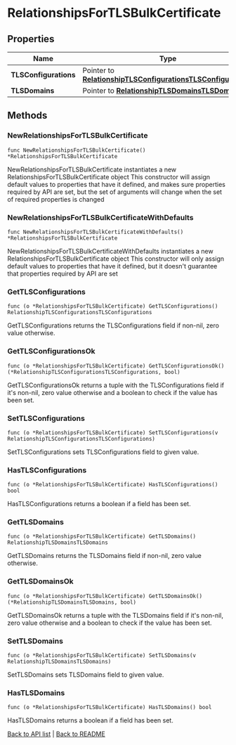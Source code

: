 # RelationshipsForTLSBulkCertificate

## Properties

Name | Type | Description | Notes
------------ | ------------- | ------------- | -------------
**TLSConfigurations** | Pointer to [**RelationshipTLSConfigurationsTLSConfigurations**](RelationshipTLSConfigurationsTLSConfigurations.md) |  | [optional] 
**TLSDomains** | Pointer to [**RelationshipTLSDomainsTLSDomains**](RelationshipTLSDomainsTLSDomains.md) |  | [optional] 

## Methods

### NewRelationshipsForTLSBulkCertificate

`func NewRelationshipsForTLSBulkCertificate() *RelationshipsForTLSBulkCertificate`

NewRelationshipsForTLSBulkCertificate instantiates a new RelationshipsForTLSBulkCertificate object
This constructor will assign default values to properties that have it defined,
and makes sure properties required by API are set, but the set of arguments
will change when the set of required properties is changed

### NewRelationshipsForTLSBulkCertificateWithDefaults

`func NewRelationshipsForTLSBulkCertificateWithDefaults() *RelationshipsForTLSBulkCertificate`

NewRelationshipsForTLSBulkCertificateWithDefaults instantiates a new RelationshipsForTLSBulkCertificate object
This constructor will only assign default values to properties that have it defined,
but it doesn't guarantee that properties required by API are set

### GetTLSConfigurations

`func (o *RelationshipsForTLSBulkCertificate) GetTLSConfigurations() RelationshipTLSConfigurationsTLSConfigurations`

GetTLSConfigurations returns the TLSConfigurations field if non-nil, zero value otherwise.

### GetTLSConfigurationsOk

`func (o *RelationshipsForTLSBulkCertificate) GetTLSConfigurationsOk() (*RelationshipTLSConfigurationsTLSConfigurations, bool)`

GetTLSConfigurationsOk returns a tuple with the TLSConfigurations field if it's non-nil, zero value otherwise
and a boolean to check if the value has been set.

### SetTLSConfigurations

`func (o *RelationshipsForTLSBulkCertificate) SetTLSConfigurations(v RelationshipTLSConfigurationsTLSConfigurations)`

SetTLSConfigurations sets TLSConfigurations field to given value.

### HasTLSConfigurations

`func (o *RelationshipsForTLSBulkCertificate) HasTLSConfigurations() bool`

HasTLSConfigurations returns a boolean if a field has been set.

### GetTLSDomains

`func (o *RelationshipsForTLSBulkCertificate) GetTLSDomains() RelationshipTLSDomainsTLSDomains`

GetTLSDomains returns the TLSDomains field if non-nil, zero value otherwise.

### GetTLSDomainsOk

`func (o *RelationshipsForTLSBulkCertificate) GetTLSDomainsOk() (*RelationshipTLSDomainsTLSDomains, bool)`

GetTLSDomainsOk returns a tuple with the TLSDomains field if it's non-nil, zero value otherwise
and a boolean to check if the value has been set.

### SetTLSDomains

`func (o *RelationshipsForTLSBulkCertificate) SetTLSDomains(v RelationshipTLSDomainsTLSDomains)`

SetTLSDomains sets TLSDomains field to given value.

### HasTLSDomains

`func (o *RelationshipsForTLSBulkCertificate) HasTLSDomains() bool`

HasTLSDomains returns a boolean if a field has been set.


[Back to API list](../README.md#documentation-for-api-endpoints) | [Back to README](../README.md)
